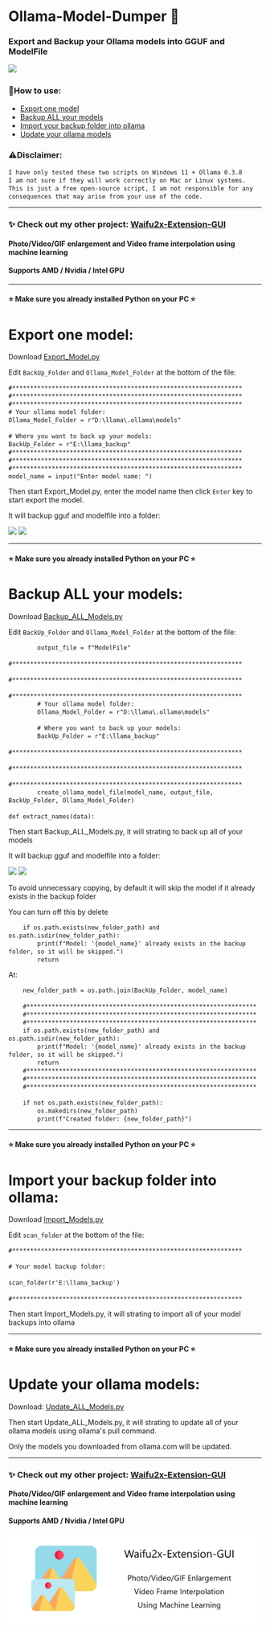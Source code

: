 # Ollama-Model-Dumper 🦙

### Export and Backup your Ollama models into GGUF and ModelFile

<p align="left">
<img src="https://github.com/user-attachments/assets/7e961393-5f2c-4a0b-afc5-57f49b0a490f" height="300">
</p>

### 📜How to use: 
- [Export one model](https://github.com/AaronFeng753/Ollama-Model-Dumper#export-one-model)
- [Backup ALL your models](https://github.com/AaronFeng753/Ollama-Model-Dumper#backup-all-your-models)
- [Import your backup folder into ollama](https://github.com/AaronFeng753/Ollama-Model-Dumper#import-your-backup-folder-into-ollama)
- [Update your ollama models](https://github.com/AaronFeng753/Ollama-Model-Dumper/blob/main/README.md#update-your-ollama-models)

### ⚠️Disclaimer:
```
I have only tested these two scripts on Windows 11 + Ollama 0.3.8
I am not sure if they will work correctly on Mac or Linux systems.
This is just a free open-source script, I am not responsible for any consequences that may arise from your use of the code.
```

---

### ✨ Check out my other project: [Waifu2x-Extension-GUI](https://github.com/AaronFeng753/Waifu2x-Extension-GUI)

#### Photo/Video/GIF enlargement and Video frame interpolation using machine learning

#### Supports AMD / Nvidia / Intel GPU

---

#### ⭐ Make sure you already installed Python on your PC ⭐

# Export one model:

Download [Export_Model.py](https://github.com/AaronFeng753/Ollama-Model-Dumper/blob/main/Export_Model.py) 

Edit `BackUp_Folder` and `Ollama_Model_Folder` at the bottom of the file:
```
#****************************************************************
#****************************************************************
#****************************************************************
# Your ollama model folder:
Ollama_Model_Folder = r"D:\llama\.ollama\models"

# Where you want to back up your models:
BackUp_Folder = r"E:\llama_backup"
#****************************************************************
#****************************************************************
#****************************************************************
model_name = input("Enter model name: ")
```

Then start Export_Model.py, enter the model name then click `Enter` key to start export the model.

It will backup gguf and modelfile into a folder:

<p align="left">
<img src="https://github.com/user-attachments/assets/70083bea-575c-4b7f-b4f1-affb950b2286" height="80">
<img src="https://github.com/user-attachments/assets/c317203a-3b87-45c6-8d7d-a2b79bd10625" height="80">
</p>


---

#### ⭐ Make sure you already installed Python on your PC ⭐

# Backup ALL your models:

Download [Backup_ALL_Models.py](https://github.com/AaronFeng753/Ollama-Model-Dumper/blob/main/Backup_ALL_Models.py)

Edit `BackUp_Folder` and `Ollama_Model_Folder` at the bottom of the file:
```
        output_file = f"ModelFile"
        #****************************************************************
        #****************************************************************
        #****************************************************************
        # Your ollama model folder:
        Ollama_Model_Folder = r"D:\llama\.ollama\models"
        
        # Where you want to back up your models:
        BackUp_Folder = r"E:\llama_backup"
        #****************************************************************
        #****************************************************************
        #****************************************************************
        create_ollama_model_file(model_name, output_file, BackUp_Folder, Ollama_Model_Folder)

def extract_names(data):
```

Then start Backup_ALL_Models.py, it will strating to back up all of your models

It will backup gguf and modelfile into a folder:

<p align="left">
<img src="https://github.com/user-attachments/assets/d2e5835b-bdea-4014-92b5-3c8aaca08aea" height="200">
<img src="https://github.com/user-attachments/assets/c317203a-3b87-45c6-8d7d-a2b79bd10625" height="80">
</p>

To avoid unnecessary copying, by default it will skip the model if it already exists in the backup folder

You can turn off this by delete 

```
    if os.path.exists(new_folder_path) and os.path.isdir(new_folder_path):
        print(f"Model: '{model_name}' already exists in the backup folder, so it will be skipped.")
        return
```

At:

```
    new_folder_path = os.path.join(BackUp_Folder, model_name)
    
    #****************************************************************
    #****************************************************************
    #****************************************************************
    if os.path.exists(new_folder_path) and os.path.isdir(new_folder_path):
        print(f"Model: '{model_name}' already exists in the backup folder, so it will be skipped.")
        return
    #****************************************************************
    #****************************************************************
    #****************************************************************

    if not os.path.exists(new_folder_path):
        os.makedirs(new_folder_path)
        print(f"Created folder: {new_folder_path}")
```

---

#### ⭐ Make sure you already installed Python on your PC ⭐

# Import your backup folder into ollama:

Download [Import_Models.py](https://github.com/AaronFeng753/Ollama-Model-Dumper/blob/main/Import_Models.py)

Edit `scan_folder` at the bottom of the file:
```
#****************************************************************

# Your model backup folder:

scan_folder(r'E:\llama_backup')

#****************************************************************
```

Then start Import_Models.py, it will strating to import all of your model backups into ollama

---

#### ⭐ Make sure you already installed Python on your PC ⭐

# Update your ollama models:

Download: [Update_ALL_Models.py](https://github.com/AaronFeng753/Ollama-Model-Dumper/blob/main/Update_ALL_Models.py)

Then start Update_ALL_Models.py, it will strating to update all of your ollama models using ollama's pull command.

Only the models you downloaded from ollama.com will be updated.

---

### ✨ Check out my other project: [Waifu2x-Extension-GUI](https://github.com/AaronFeng753/Waifu2x-Extension-GUI)

#### Photo/Video/GIF enlargement and Video frame interpolation using machine learning

#### Supports AMD / Nvidia / Intel GPU

![](https://raw.githubusercontent.com/AaronFeng753/AaronFeng753/main/res/ReadMeCover.png)

